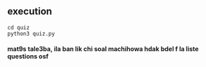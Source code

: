 ## execution 

```
cd quiz
python3 quiz.py 
```

#### mat9s tale3ba, ila ban lik chi soal machihowa hdak bdel f la liste questions osf